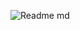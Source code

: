 
![Readme md](https://github.com/ISPC-TST-ARQUITECTURA-Y-CONECTIVIDAD/GPS-TRACKER-PROYECT-FINAL/assets/108839778/2b248ac9-6acf-4371-8672-a507b83f9d0e)
